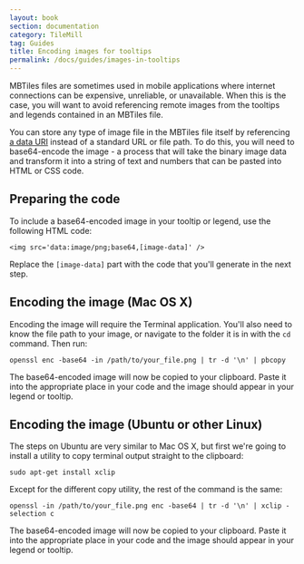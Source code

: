 ```yaml
---
layout: book
section: documentation
category: TileMill
tag: Guides
title: Encoding images for tooltips
permalink: /docs/guides/images-in-tooltips
---
```

MBTiles files are sometimes used in mobile applications where internet connections can be expensive, unreliable, or unavailable. When this is the case, you will want to avoid referencing remote images from the tooltips and legends contained in an MBTiles file.

You can store any type of image file in the MBTiles file itself by referencing [a data URI](http://en.wikipedia.org/wiki/Data_URI_scheme) instead of a standard URL or file path. To do this, you will need to base64-encode the image - a process that will take the binary image data and transform it into a string of text and numbers that can be pasted into HTML or CSS code.

## Preparing the code

To include a base64-encoded image in your tooltip or legend, use the following HTML code:

    <img src='data:image/png;base64,[image-data]' />

Replace the `[image-data]` part with the code that you'll generate in the next step.

## Encoding the image (Mac OS X)

Encoding the image will require the Terminal application. You'll also need to know the file path to your image, or navigate to the folder it is in with the `cd` command. Then run:

    openssl enc -base64 -in /path/to/your_file.png | tr -d '\n' | pbcopy

The base64-encoded image will now be copied to your clipboard. Paste it into the appropriate place in your code and the image should appear in your legend or tooltip.

## Encoding the image (Ubuntu or other Linux)

The steps on Ubuntu are very similar to Mac OS X, but first we're going to install a utility to copy terminal output straight to the clipboard:

    sudo apt-get install xclip

Except for the different copy utility, the rest of the command is the same:

    openssl -in /path/to/your_file.png enc -base64 | tr -d '\n' | xclip -selection c

The base64-encoded image will now be copied to your clipboard. Paste it into the appropriate place in your code and the image should appear in your legend or tooltip.

